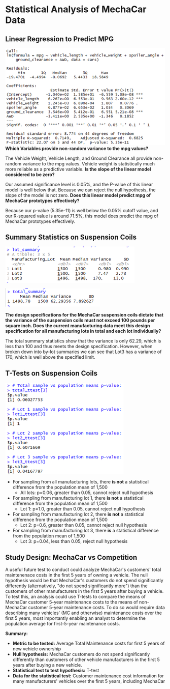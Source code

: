 # Statistical Analysis of MechaCar Data

## Linear Regression to Predict MPG
![](Resources/Challenge1.png)
**Which Variables provide non-random variance to the mpg values?**

The Vehicle Weight, Vehicle Length, and Ground Clearance all provide non-random variance to the mpg values. Vehicle weight is statistically much more reliable as a predictive variable.
**Is the slope of the linear model considered to be zero?**

Our assumed significance level is 0.05%, and the P-value of this linear model is well below that. Because we can reject the null hypothesis, the slope of the model is not zero.
**Does this linear model predict mpg of MechaCar prototypes effectively?**

Because our p-value (5.35e-11) is well below the 0.05% cutoff value, and our R-squared value is around 71.5%, this model does predict the mpg of MechaCar prototypes effectively.

## Summary Statistics on Suspension Coils
![](Resources/lotSummary.png)

![](Resources/totalSummary.png)

**The design specifications for the MechaCar suspension coils dictate that the variance of the suspension coils must not exceed 100 pounds per square inch. Does the current manufacturing data meet this design specification for all manufacturing lots in total and each lot individually?**

The total summary statistics show that the variance is only 62.29, which is less than 100 and thus meets the design specification. However, when broken down into by-lot summaries we can see that Lot3 has a variance of 170, which is well above the specified limit. 

## T-Tests on Suspension Coils

![](Resources/Ttest.png)

* For sampling from all manufacturing lots, there **is not** a statistical difference from the population mean of 1,500 
    * All lots: p=0.06, greater than 0.05, cannot reject null hypothesis
* For sampling from manufacturing lot 1, there **is not** a statistical difference from the population mean of 1,500 
    * Lot 1: p=1.0, greater than 0.05, cannot reject null hypothesis
* For sampling from manufacturing lot 2, there **is not** a statistical difference from the population mean of 1,500 
    * Lot 2: p=0.6, greater than 0.05, cannot reject null hypothesis
* For sampling from manufacturing lot 3, there **is** a statistical difference from the population mean of 1,500 
    * Lot 3: p=0.04, less than 0.05, reject null hypothesis

## Study Design: MechaCar vs Competition
A useful future test to conduct could analyze MechaCar's customers' total maintenenace costs in the first 5 years of owning a vehicle. The null hypothesis would be that MechaCar's customers do not spend significantly differently (alternatively, "do not spend significantly more") than the customers of other manufacturers in the first 5 years after buying a vehicle. To test this, an analysis could use T-tests to compare the means of MechaCar customer 5-year maintenance costs to the means of non-MechaCar customer 5-year maintenance costs. To do so would require data describing many vehicles' (MC and otherwise) maintenance costs over the first 5 years, most importantly enabling an analyst to determine the population average for first-5-year maintenance costs.

**Summary:**
* **Metric to be tested:** Average Total Maintenance costs for first 5 years of new vehicle ownership
* **Null hypothesis:** MechaCar customers do not spend significantly differently than customers of other vehicle manufacturers in the first 5 years after buying a new vehicle.
* **Statistical test to test hypothesis:** T-test
* **Data for the statistical test:** Customer maintenance cost information for many manufacturers' vehicles over the first 5 years, including MechaCar